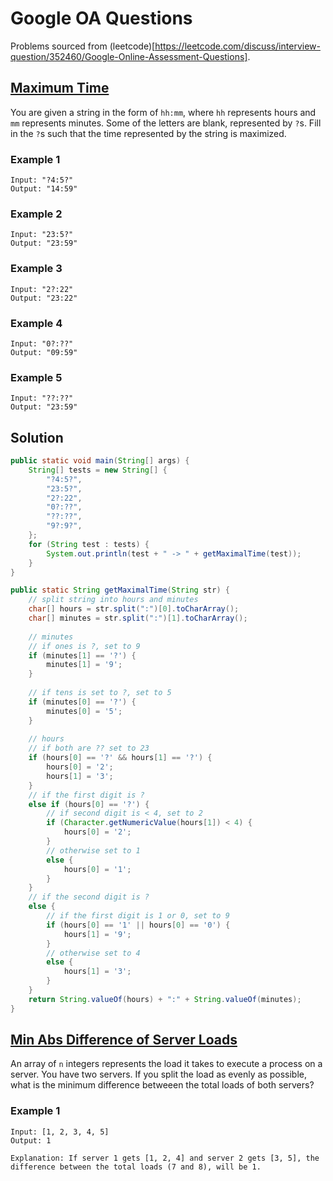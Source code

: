 # Google OA Questions
Problems sourced from (leetcode)[https://leetcode.com/discuss/interview-question/352460/Google-Online-Assessment-Questions].

## [Maximum Time](https://leetcode.com/discuss/interview-question/396769/)
You are given a string in the form of `hh:mm`, where `hh` represents hours and `mm` represents minutes. Some of the letters are blank, represented by `?`s. Fill in the `?`s such that the time represented by the string is maximized.

### Example 1
```
Input: "?4:5?"
Output: "14:59"
```
### Example 2
```
Input: "23:5?"
Output: "23:59"
```
### Example 3
```
Input: "2?:22"
Output: "23:22"
```
### Example 4
```
Input: "0?:??"
Output: "09:59"
```
### Example 5
```
Input: "??:??"
Output: "23:59"
```

## Solution
```java
public static void main(String[] args) {
    String[] tests = new String[] {
        "?4:5?", 
        "23:5?", 
        "2?:22", 
        "0?:??", 
        "??:??",
        "9?:9?",
    };
    for (String test : tests) {
        System.out.println(test + " -> " + getMaximalTime(test));
    }
}

public static String getMaximalTime(String str) {
    // split string into hours and minutes
    char[] hours = str.split(":")[0].toCharArray();
    char[] minutes = str.split(":")[1].toCharArray();
    
    // minutes 
    // if ones is ?, set to 9
    if (minutes[1] == '?') {
        minutes[1] = '9';
    }
    
    // if tens is set to ?, set to 5
    if (minutes[0] == '?') {
        minutes[0] = '5';
    }
    
    // hours
    // if both are ?? set to 23
    if (hours[0] == '?' && hours[1] == '?') {
        hours[0] = '2';
        hours[1] = '3';
    }
    // if the first digit is ?
    else if (hours[0] == '?') {
        // if second digit is < 4, set to 2
        if (Character.getNumericValue(hours[1]) < 4) {
            hours[0] = '2';
        }
        // otherwise set to 1
        else {
            hours[0] = '1';
        }
    }
    // if the second digit is ?
    else {
        // if the first digit is 1 or 0, set to 9
        if (hours[0] == '1' || hours[0] == '0') {
            hours[1] = '9';
        }
        // otherwise set to 4
        else {
            hours[1] = '3';
        }
    }
    return String.valueOf(hours) + ":" + String.valueOf(minutes);
}
```

## [Min Abs Difference of Server Loads](https://leetcode.com/discuss/interview-question/356433/)
An array of `n` integers represents the load it takes to execute a process on a server. You have two servers. If you split the load as evenly as possible, what is the minimum difference betweeen the total loads of both servers?

### Example 1
```
Input: [1, 2, 3, 4, 5]
Output: 1

Explanation: If server 1 gets [1, 2, 4] and server 2 gets [3, 5], the difference between the total loads (7 and 8), will be 1.
```